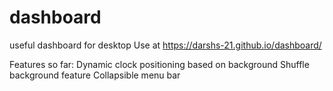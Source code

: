 # dashboard
useful dashboard for desktop
Use at https://darshs-21.github.io/dashboard/

Features so far:
Dynamic clock positioning based on background
Shuffle background feature
Collapsible menu bar
